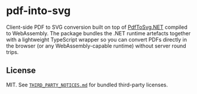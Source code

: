 # pdf-into-svg

Client-side PDF to SVG conversion built on top of [PdfToSvg.NET](https://github.com/dmester/pdftosvg.net) compiled to WebAssembly. The package bundles the .NET runtime artefacts together with a lightweight TypeScript wrapper so you can convert PDFs directly in the browser (or any WebAssembly-capable runtime) without server round trips.

## License

MIT. See [`THIRD_PARTY_NOTICES.md`](../THIRD_PARTY_NOTICES.md) for bundled third-party licenses.
